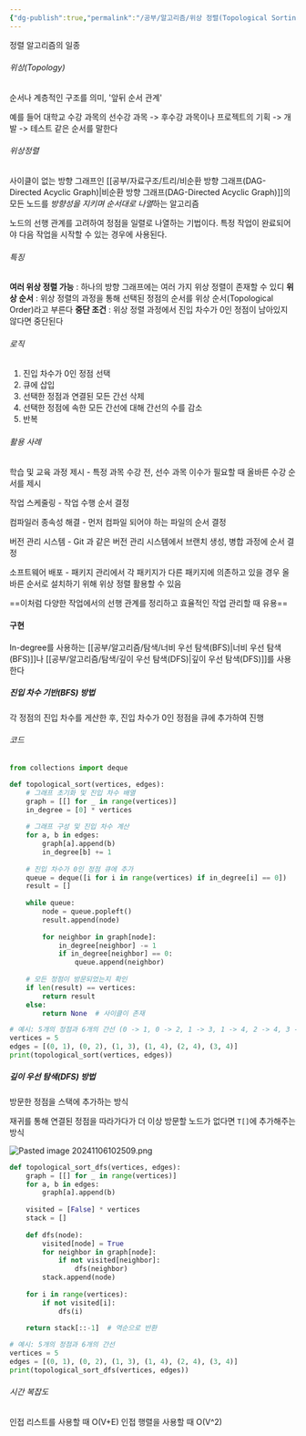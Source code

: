 ```yaml
---
{"dg-publish":true,"permalink":"/공부/알고리즘/위상 정렬(Topological Sorting)/","dgPassFrontmatter":true}
---
```


정렬 알고리즘의 일종

###### 위상(Topology)

순서나 계층적인 구조를 의미, '앞뒤 순서 관계'

예를 들어 대학교 수강 과목의 선수강 과목 -> 후수강 과목이나
프로젝트의 기획 -> 개발 -> 테스트 같은 순서를 말한다

###### 위상정렬

사이클이 없는 방향 그래프인 [[공부/자료구조/트리/비순환 방향 그래프(DAG-Directed Acyclic Graph)\|비순환 방향 그래프(DAG-Directed Acyclic Graph)]]의 모든 노드를 *방향성을 지키며 순서대로 나열*하는 알고리즘

노드의 선행 관계를 고려하여 정점을 일렬로 나열하는 기법이다.
특정 작업이 완료되어야 다음 작업을 시작할 수 있는 경우에 사용된다.

###### 특징

**여러 위상 정렬 가능** : 하나의 방향 그래프에는 여러 가지 위상 정렬이 존재할 수 있디
**위상 순서** : 위상 정렬의 과정을 통해 선택된 정점의 순서를 위상 순서(Topological Order)라고 부른다
**중단 조건** : 위상 정렬 과정에서 진입 차수가 0인 정점이 남아있지 않다면 중단된다

###### 로직

1. 진입 차수가 0인 정점 선택
2. 큐에 삽입
3. 선택한 정점과 연결된 모든 간선 삭제
4. 선택한 정점에 속한 모든 간선에 대해 간선의 수를 감소
5. 반복

###### 활용 사례

학습 및 교육 과정 제시 - 특정 과목 수강 전, 선수 과목 이수가 필요할 때 올바른 수강 순서를 제시

작업 스케줄링 - 작업 수행 순서 결정

컴파일러 종속성 해결 - 먼저 컴파일 되어야 하는 파일의 순서 결정

버전 관리 시스템 - Git 과 같은 버전 관리 시스템에서 브랜치 생성, 병합 과정에 순서 결정

소프트웨어 배포 - 패키지 관리에서 각 패키지가 다른 패키지에 의존하고 있을 경우 올바른 순서로 설치하기 위해 위상 정렬 활용할 수 있음

==이처럼 다양한 작업에서의 선행 관계를 정리하고 효율적인 작업 관리할 때 유용==

#### 구현

In-degree를 사용하는 [[공부/알고리즘/탐색/너비 우선 탐색(BFS)\|너비 우선 탐색(BFS)]]나 [[공부/알고리즘/탐색/깊이 우선 탐색(DFS)\|깊이 우선 탐색(DFS)]]를 사용한다

##### 진입 차수 기반(BFS) 방법

각 정점의 진입 차수를 게산한 후, 진입 차수가 0인 정점을 큐에 추가하여 진행

###### 코드
```python
from collections import deque

def topological_sort(vertices, edges):
    # 그래프 초기화 및 진입 차수 배열
    graph = [[] for _ in range(vertices)]
    in_degree = [0] * vertices
    
    # 그래프 구성 및 진입 차수 계산
    for a, b in edges:
        graph[a].append(b)
        in_degree[b] += 1
        
    # 진입 차수가 0인 정점 큐에 추가
    queue = deque([i for i in range(vertices) if in_degree[i] == 0])
    result = []
    
    while queue:
        node = queue.popleft()
        result.append(node)
        
        for neighbor in graph[node]:
            in_degree[neighbor] -= 1
            if in_degree[neighbor] == 0:
                queue.append(neighbor)
                
    # 모든 정점이 방문되었는지 확인
    if len(result) == vertices:
        return result
    else:
        return None  # 사이클이 존재

# 예시: 5개의 정점과 6개의 간선 (0 -> 1, 0 -> 2, 1 -> 3, 1 -> 4, 2 -> 4, 3 -> 4)
vertices = 5
edges = [(0, 1), (0, 2), (1, 3), (1, 4), (2, 4), (3, 4)]
print(topological_sort(vertices, edges))
```

##### 깊이 우선 탐색(DFS) 방법

방문한 정점을 스택에 추가하는 방식

재귀를 통해 연결된 정점을 따라가다가 더 이상 방문할 노드가 없다면 `T[]`에 추가해주는 방식

![Pasted image 20241106102509.png](/img/user/%EC%B2%A8%EB%B6%80%ED%8C%8C%EC%9D%BC/Pasted%20image%2020241106102509.png)


```python
def topological_sort_dfs(vertices, edges):
    graph = [[] for _ in range(vertices)]
    for a, b in edges:
        graph[a].append(b)
    
    visited = [False] * vertices
    stack = []
    
    def dfs(node):
        visited[node] = True
        for neighbor in graph[node]:
            if not visited[neighbor]:
                dfs(neighbor)
        stack.append(node)
    
    for i in range(vertices):
        if not visited[i]:
            dfs(i)
    
    return stack[::-1]  # 역순으로 반환

# 예시: 5개의 정점과 6개의 간선
vertices = 5
edges = [(0, 1), (0, 2), (1, 3), (1, 4), (2, 4), (3, 4)]
print(topological_sort_dfs(vertices, edges))
```

###### 시간 복잡도

인접 리스트를 사용할 때 O(V+E)
인접 행렬을 사용할 때 O(V^2)